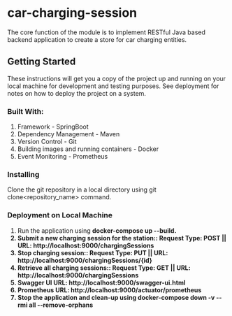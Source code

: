 # car-charging-session
The core function of the module is to implement RESTful Java based backend application to create a store for car charging entities.

## Getting Started
These instructions will get you a copy of the project up and running on your local machine for development and testing purposes. See deployment for notes on how to deploy the project on a system.


### Built With:
1. Framework - SpringBoot
2. Dependency Management - Maven
3. Version Control - Git
4. Building images and running containers - Docker
5. Event Monitoring - Prometheus

### Installing

Clone the git repository in a local directory using git clone<repository_name> command.


### Deployment on Local Machine
1. Run the application using <b>docker-compose up --build.<b> 
2. Submit a new charging session for the station:: Request Type: POST || URL: http://localhost:9000/chargingSessions
3. Stop charging session:: Request Type: PUT || URL: http://localhost:9000/chargingSessions/{id}
4. Retrieve all charging sessions:: Request Type: GET || URL: http://localhost:9000/chargingSessions
5. Swagger UI URL: http://localhost:9000/swagger-ui.html
6. Prometheus URL: http://localhost:9000/actuator/prometheus 
7. Stop the application and clean-up using <b>docker-compose down -v --rmi all --remove-orphans<b>
